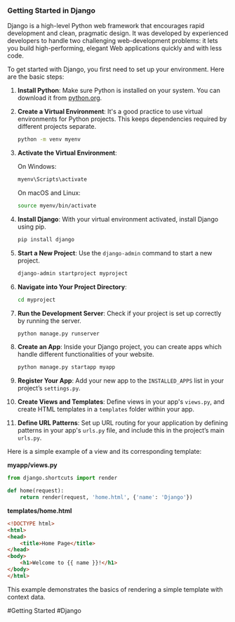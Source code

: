 ### Getting Started in Django

Django is a high-level Python web framework that encourages rapid development and clean, pragmatic design. It was developed by experienced developers to handle two challenging web-development problems: it lets you build high-performing, elegant Web applications quickly and with less code.

To get started with Django, you first need to set up your environment. Here are the basic steps:

1. **Install Python**: Make sure Python is installed on your system. You can download it from [python.org](https://www.python.org/downloads/).

2. **Create a Virtual Environment**: It's a good practice to use virtual environments for Python projects. This keeps dependencies required by different projects separate.

   ```bash
   python -m venv myenv
   ```

3. **Activate the Virtual Environment**:
   
   On Windows:

   ```bash
   myenv\Scripts\activate
   ```

   On macOS and Linux:

   ```bash
   source myenv/bin/activate
   ```

4. **Install Django**: With your virtual environment activated, install Django using pip.

   ```bash
   pip install django
   ```

5. **Start a New Project**: Use the `django-admin` command to start a new project.

   ```bash
   django-admin startproject myproject
   ```

6. **Navigate into Your Project Directory**:

   ```bash
   cd myproject
   ```

7. **Run the Development Server**: Check if your project is set up correctly by running the server.

   ```bash
   python manage.py runserver
   ```

8. **Create an App**: Inside your Django project, you can create apps which handle different functionalities of your website.

   ```bash
   python manage.py startapp myapp
   ```

9. **Register Your App**: Add your new app to the `INSTALLED_APPS` list in your project’s `settings.py`.

10. **Create Views and Templates**: Define views in your app's `views.py`, and create HTML templates in a `templates` folder within your app.

11. **Define URL Patterns**: Set up URL routing for your application by defining patterns in your app's `urls.py` file, and include this in the project’s main `urls.py`.

Here is a simple example of a view and its corresponding template:

**myapp/views.py**

```python
from django.shortcuts import render

def home(request):
    return render(request, 'home.html', {'name': 'Django'})
```

**templates/home.html**

```html
<!DOCTYPE html>
<html>
<head>
    <title>Home Page</title>
</head>
<body>
    <h1>Welcome to {{ name }}!</h1>
</body>
</html>
```

This example demonstrates the basics of rendering a simple template with context data.

#Getting Started #Django